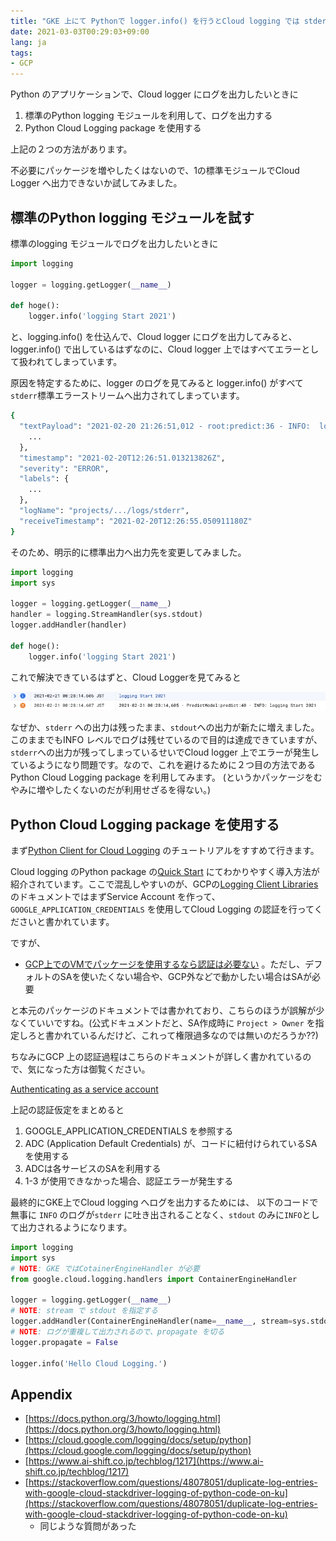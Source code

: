 ```yaml
---
title: "GKE 上にて Pythonで logger.info() を行うとCloud logging では stderr に保存され、すべてエラーになる問題への対処法"
date: 2021-03-03T00:29:03+09:00
lang: ja
tags:
- GCP
---
```


Python のアプリケーションで、Cloud logger にログを出力したいときに

1. 標準のPython logging モジュールを利用して、ログを出力する
2. Python Cloud Logging package を使用する

上記の２つの方法があります。

不必要にパッケージを増やしたくはないので、1の標準モジュールでCloud Logger へ出力できないか試してみました。

## 標準のPython logging モジュールを試す

標準のlogging モジュールでログを出力したいときに

```python
import logging

logger = logging.getLogger(__name__)

def hoge(): 
	logger.info('logging Start 2021')
```

と、logging.info() を仕込んで、Cloud logger にログを出力してみると、logger.info() で出しているはずなのに、Cloud logger 上ではすべてエラーとして扱われてしまっています。

原因を特定するために、logger のログを見てみると logger.info() がすべて `stderr`標準エラーストリームへ出力されてしまっています。

```bash
{
  "textPayload": "2021-02-20 21:26:51,012 - root:predict:36 - INFO:  logging Start\n",
	...
  },
  "timestamp": "2021-02-20T12:26:51.013213826Z",
  "severity": "ERROR",
  "labels": {
	...
  },
  "logName": "projects/.../logs/stderr",
  "receiveTimestamp": "2021-02-20T12:26:55.050911180Z"
}
```

そのため、明示的に標準出力へ出力先を変更してみました。

```python
import logging
import sys

logger = logging.getLogger(__name__)
handler = logging.StreamHandler(sys.stdout)
logger.addHandler(handler)

def hoge(): 
	logger.info('logging Start 2021')
```

これで解決できているはずと、Cloud Loggerを見てみると

![Cloud logging duplicate log in stderr and stdout](/posts/2021-03-03/images/clooudlogging_stderr.png)

なぜか、`stderr` への出力は残ったまま、`stdout`への出力が新たに増えました。このままでもINFO レベルでログは残せているので目的は達成できていますが、`stderr`への出力が残ってしまっているせいでCloud logger 上でエラーが発生しているようになり問題です。なので、これを避けるために２つ目の方法であるPython Cloud Logging package を利用してみます。 (というかパッケージをむやみに増やしたくないのだが利用せざるを得ない。)

## Python Cloud Logging package を使用する

まず[Python Client for Cloud Logging](https://github.com/googleapis/python-logging) のチュートリアルをすすめて行きます。

Cloud logging のPython package の[Quick Start](https://github.com/googleapis/python-logging#quick-start) にてわかりやすく導入方法が紹介されています。ここで混乱しやすいのが、GCPの[Logging Client Libraries](https://cloud.google.com/logging/docs/reference/libraries#cloud-console) のドキュメントではまずService Account を作って、`GOOGLE_APPLICATION_CREDENTIALS` を使用してCloud Logging の認証を行ってくださいと書かれています。

ですが、

- [GCP上でのVMでパッケージを使用するなら認証は必要ない](https://googleapis.dev/python/google-api-core/latest/auth.html) 。ただし、デフォルトのSAを使いたくない場合や、GCP外などで動かしたい場合はSAが必要

と本元のパッケージのドキュメントでは書かれており、こちらのほうが誤解が少なくていいですね。(公式ドキュメントだと、SA作成時に `Project > Owner` を指定しろと書かれているんだけど、これって権限過多なのでは無いのだろうか??)

ちなみにGCP 上の認証過程はこちらのドキュメントが詳しく書かれているので、気になった方は御覧ください。

[Authenticating as a service account](https://cloud.google.com/docs/authentication/production)

上記の認証仮定をまとめると

1. GOOGLE_APPLICATION_CREDENTIALS を参照する
2. ADC (Application Default Credentials) が、コードに紐付けられているSAを使用する
3. ADCは各サービスのSAを利用する
4. 1-3 が使用できなかった場合、認証エラーが発生する


最終的にGKE上でCloud logging へログを出力するためには、
以下のコードで無事に `INFO` のログが`stderr` に吐き出されることなく、`stdout` のみに`INFO`として出力されるようになります。

```python
import logging
import sys
# NOTE: GKE ではCotainerEngineHandler が必要
from google.cloud.logging.handlers import ContainerEngineHandler

logger = logging.getLogger(__name__)
# NOTE: stream で stdout を指定する
logger.addHandler(ContainerEngineHandler(name=__name__, stream=sys.stdout))
# NOTE: ログが重複して出力されるので、propagate を切る
logger.propagate = False

logger.info('Hello Cloud Logging.')
```

## Appendix

- [https://docs.python.org/3/howto/logging.html](https://docs.python.org/3/howto/logging.html)
- [https://cloud.google.com/logging/docs/setup/python](https://cloud.google.com/logging/docs/setup/python)
- [https://www.ai-shift.co.jp/techblog/1217](https://www.ai-shift.co.jp/techblog/1217)
- [https://stackoverflow.com/questions/48078051/duplicate-log-entries-with-google-cloud-stackdriver-logging-of-python-code-on-ku](https://stackoverflow.com/questions/48078051/duplicate-log-entries-with-google-cloud-stackdriver-logging-of-python-code-on-ku)
  - 同じような質問があった
